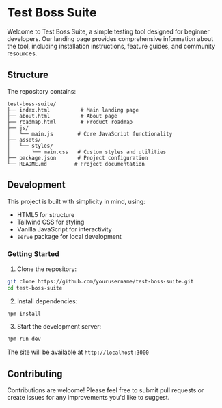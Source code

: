 # Test Boss Suite

Welcome to Test Boss Suite, a simple testing tool designed for beginner developers. Our landing page provides comprehensive information about the tool, including installation instructions, feature guides, and community resources.

## Structure

The repository contains:
```
test-boss-suite/
├── index.html          # Main landing page
├── about.html          # About page
├── roadmap.html        # Product roadmap
├── js/
│   └── main.js        # Core JavaScript functionality
├── assets/
│   └── styles/
│       └── main.css   # Custom styles and utilities
├── package.json       # Project configuration
└── README.md         # Project documentation
```

## Development

This project is built with simplicity in mind, using:
- HTML5 for structure
- Tailwind CSS for styling
- Vanilla JavaScript for interactivity
- `serve` package for local development

### Getting Started

1. Clone the repository:
```bash
git clone https://github.com/yourusername/test-boss-suite.git
cd test-boss-suite
```

2. Install dependencies:
```bash
npm install
```

3. Start the development server:
```bash
npm run dev
```

The site will be available at `http://localhost:3000`

## Contributing

Contributions are welcome! Please feel free to submit pull requests or create issues for any improvements you'd like to suggest.